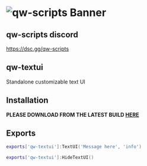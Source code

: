 # ![qw-scripts Banner](https://i.imgur.com/68jLFg3.png)

## qw-scripts discord

<https://dsc.gg/qw-scripts>

## qw-textui

Standalone customizable text UI

## Installation

**PLEASE DOWNLOAD FROM THE LATEST BUILD [HERE](https://github.com/qw-scripts/qw-textui/releases/latest)**

## Exports

```lua
exports['qw-textui']:TextUI('Message here', 'info')
```

```lua
exports['qw-textui']:HideTextUI()
```
